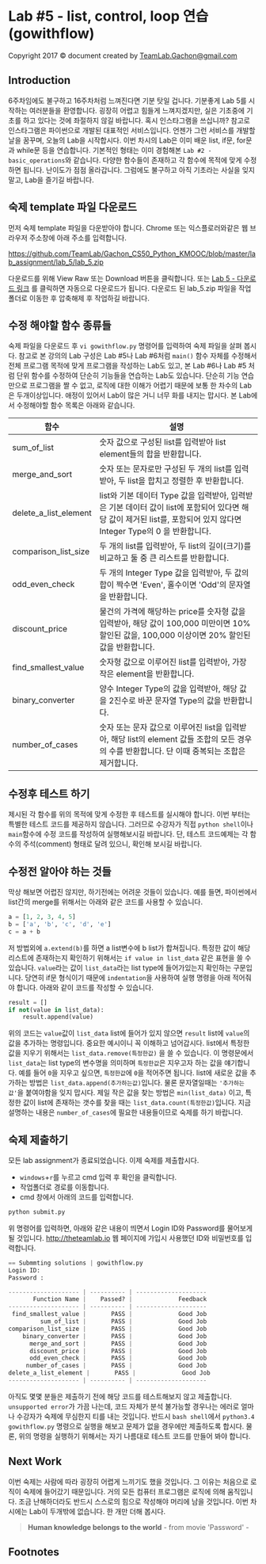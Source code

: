 Lab #5 - list, control, loop 연습 (gowithflow)
============================================
Copyright 2017 © document created by TeamLab.Gachon@gmail.com

## Introduction
6주차임에도 불구하고 16주차처럼 느껴진다면 기분 탓일 겁니다. 기분좋게 Lab 5를 시작하는 여러분들을 환영합니다. 굉장히 어렵고 힘들게 느껴지겠지만, 실은 기초중에 기초를 하고 있다는 것에 좌절하지 않길 바랍니다. 혹시 인스타그램을 쓰십니까? 참고로 인스타그램은 파이썬으로 개발된 대표적인 서비스입니다. 언젠가 그런 서비스를 개발할 날을 꿈꾸며, 오늘의 Lab을 시작합시다.
이번 차시의 Lab은 이미 배운 list, if문, for문과 while문 등을 연습합니다. 기본적인 형태는 이미 경험해본 `Lab #2 - basic_operations`와 같습니다. 다양한 함수들이 존재하고 각 함수에 목적에 맞게 수정하면 됩니다.
난이도가 점점 올라갑니다. 그럼에도 불구하고 아직 기초라는 사실을 잊지 말고, Lab을 즐기길 바랍니다.

## 숙제 template 파일 다운로드
먼저 숙제 template 파일을 다운받아야 합니다. Chrome 또는 익스플로러와같은 웹 브라우저 주소창에 아래 주소를 입력합니다.

>
https://github.com/TeamLab/Gachon_CS50_Python_KMOOC/blob/master/lab_assignment/lab_5/lab_5.zip

다운로드를 위해 View Raw 또는 Download 버튼을 클릭합니다. 또는 [Lab 5 - 다운로드 링크](https://github.com/TeamLab/Gachon_CS50_Python_KMOOC/blob/master/lab_assignment/lab_5/lab_5.zip) 를 클릭하면 자동으로 다운로드가 됩니다. 다운로드 된 lab_5.zip 파일을 작업 폴더로 이동한 후 압축해제 후 작업하길 바랍니다.

## 수정 해야할 함수 종류들
숙제 파일을 다운로드 후 `vi gowithflow.py` 명령어를 입력하여 숙제 파일을 살펴 봅시다. 참고로 본 강의의 Lab 구성은 Lab #5나 Lab #6처럼 `main()` 함수 자체를 수정해서 전체 프로그램 목적에 맞게 프로그램을 작성하는 Lab도 있고, 본 Lab #6나 Lab #5 처럼 단위 함수를 수정하여 단순히 기능들을 연습하는 Lab도 있습니다. 단순히 기능 연습만으로 프로그램을 짤 수 없고, 로직에 대한 이해가 어렵기 때문에 보통 한 차수의 Lab은 두개이상입니다. 애정이 있어서 Lab이 많은 거니 너무 화를 내지는 맙시다.
본 Lab에서 수정해야할 함수 목록은 아래와 같습니다.

함수           | 설명
--------       | ---
sum_of_list      | 숫자 값으로 구성된 list를 입력받아 list element들의 합을 반환합니다.
merge_and_sort    | 숫자 또는 문자로만 구성된 두 개의 list를 입력받아, 두 list을 합치고 정렬한 후 반환합니다.
delete_a_list_element   | list와 기본 데이터 Type 값을 입력받아, 입력받은 기본 데이터 값이 list에 포함되어 있다면 해당 값이 제거된 list를, 포함되어 있지 않다면 Integer Type의 0 을 반환합니다.
comparison_list_size   | 두 개의 list를 입력받아, 두 list의 길이(크기)를 비교하고 둘 중 큰 리스트를 반환합니다.
odd_even_check | 두 개의 Integer Type 값을 입력받아, 두 값의 합이 짝수면 'Even', 홀수이면 'Odd'의 문자열을 반환합니다.
discount_price | 물건의 가격에 해당하는 price를 숫자형 값을 입력받아, 해당 값이 100,000 미만이면 10% 할인된 값을, 100,000 이상이면 20% 할인된 값을 반환합니다.
find_smallest_value | 숫자형 값으로 이루어진 list를 입력받아, 가장 작은 element을 반환합니다.
binary_converter | 양수 Integer Type의 값을 입력받아, 해당 값을 2진수로 바꾼 문자열 Type의 값을 반환합니다.
number_of_cases | 숫자 또는 문자 값으로 이루어진 list을 입력받아, 해당 list의 element 값들 조합의 모든 경우의 수를 반환합니다. 단 이때 중복되는 조합은 제거합니다.

## 수정후 테스트 하기  
제시된 각 함수를 위의 목적에 맞게 수정한 후 테스트를 실시해야 합니다. 이번 부터는 특별한 테스트 코드를 제공하지 않습니다. 그러므로 수강자가 직접 `python shell`이나 `main`함수에 수정 코드를 작성하여 실행해보시길 바랍니다. 단, 테스트 코드예제는 각 함수의 주석(comment) 형태로 달려 있으니, 확인해 보시길 바랍니다.

## 수정전 알아야 하는 것들
막상 해보면 어렵진 않지만, 하기전에는 어려운 것들이 있습니다. 예를 들면, 파이썬에서 list간의 merge를 위해서는 아래와 같은 코드를 사용할 수 있습니다.
```python
a = [1, 2, 3, 4, 5]
b = ['a', 'b', 'c', 'd', 'e']
c = a + b
```
저 방법외에 `a.extend(b)`를 하면 a list변수에 b list가 합쳐집니다.
특정한 값이 해당 리스트에 존재하는지 확인하기 위해서는 `if value in list_data` 같은 표현을 쓸 수 있습니다. `value`라는 값이 `list_data`라는 list type에 들어가있는지 확인하는 구문입니다. 당연히 if문 형식이기 때문에 `indentation`을 사용하여 실행 명령을 아래 적어줘야 합니다. 아래와 같이 코드를 작성할 수 있습니다.
```python
result = []
if not(value in list_data):
    result.append(value)
```
위의 코드는 `value`값이 `list_data` list에 들어가 있지 않으면 `result` list에 `value`의 값을 추가하는 명령입니다. 중요한 예시이니 꼭 이해하고 넘어갑시다.
list에서 특정한 값을 지우기 위해서는 `list_data.remove(특정한값)` 을 쓸 수 있습니다. 이 명령문에서 `list_data`는 list type의 변수명을 의미하며 `특정한값`은 지우고자 하는 값을 얘기합니다. 예를 들어 `0`을 지우고 싶으면,  `특정한값`에 `0`을 적어주면 됩니다.
list에 새로운 값을 추가하는 방법은 `list_data.append(추가하는값)`입니다. 물론 문자열일때는 `'추가하는값'`을 붙여야함을 잊지 맙시다.
제일 작은 값을 찾는 방법은 `min(list_data)` 이고, 특정한 값이 list에 존재하는 갯수를 찾을 때는 `list_data.count(특정한값)`입니다. 지금 설명하는 내용은 `number_of_cases`에 필요한 내용들이므로 숙제를 하기 바랍니다.

## 숙제 제출하기
모든 lab assignment가 종료되었습니다. 이제 숙제를 제출합시다.
- `windows`+`r`를 누르고 cmd 입력 후 확인을 클릭합니다.
- 작업폴더로 경로를 이동합니다.
- cmd 창에서 아래의 코드를 입력합니다.

```python
python submit.py
```

위 명령어를 입력하면, 아래와 같은 내용이 띄면서 Login ID와 Password를 물어보게 될 것입니다. http://theteamlab.io 웹 페이지에 가입시 사용했던 ID와 비밀번호를 입력합니다.

```python
== Submmting solutions | gowithflow.py
Login ID:
Password :
```

```python
-------------------- | ---------- | --------------------
       Function Name |    Passed? |             Feedback
-------------------- | ---------- | --------------------
 find_smallest_value |       PASS |             Good Job
         sum_of_list |       PASS |             Good Job
comparison_list_size |       PASS |             Good Job
    binary_converter |       PASS |             Good Job
      merge_and_sort |       PASS |             Good Job
      discount_price |       PASS |             Good Job
      odd_even_check |       PASS |             Good Job
     number_of_cases |       PASS |             Good Job
delete_a_list_element |       PASS |             Good Job
-------------------- | ---------- | --------------------
```  
아직도 몇몇 분들은 제출하기 전에 해당 코드를 테스트해보지 않고 제출합니다. `unsupported error`가 가끔 나는데, 코드 자체가 분석 불가능할 경우나는 에러로 얼마나 수강자가 숙제에 무심한지 티를 내는 것입니다. 반드시 `bash shell`에서 `python3.4 gowithflow.py` 명령으로 실행을 해보고 문제가 없을 경우에만 제출하도록 합시다. 물론, 위의 명령을 실행하기 위해서는 자기 나름대로 테스트 코드를 만들어 봐야 합니다.

## Next Work
이번 숙제는 사람에 따라 굉장히 어렵게 느끼기도 했을 것입니다. 그 이유는 처음으로 로직이 숙제에 들어갔기 때문입니다. 거의 모든 컴퓨터 프로그램은 로직에 의해 움직입니다. 조금 난해하더라도 반드시 스스로의 힘으로 작성해야 머리에 남을 것입니다. 이번 차시에는 Lab이 두개밖에 없습니다. 한 개만 더해 봅시다.

> **Human knowledge belongs to the world** - from movie 'Password' -

## Footnotes
